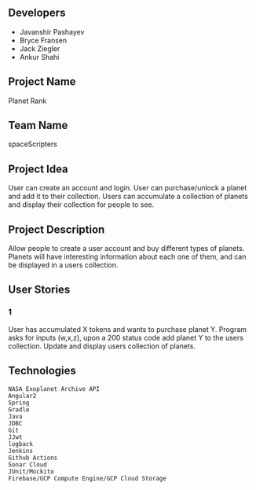 ## Developers
  - Javanshir Pashayev
  - Bryce Fransen
  - Jack Ziegler
  - Ankur Shahi

## Project Name
Planet Rank 
   
## Team Name
spaceScripters

## Project Idea 
User can create an account and login. User can purchase/unlock a planet and add it to their collection. Users can accumulate a collection of planets and display their collection for people to see.

## Project Description
Allow people to create a user account and buy different types of planets. Planets will have interesting information about each one of them, and can be displayed in a users collection.

## User Stories
### 1 
User has accumulated X tokens and wants to purchase planet Y. Program asks for inputs (w,x,z), upon a 200 status code add planet Y to the users collection. Update and display users collection of planets.

## Technologies 
    NASA Exoplanet Archive API 
    Angular2
    Spring
    Gradle 
    Java
    JDBC
    Git
    JJwt
    logback
    Jenkins
    Github Actions
    Sonar Cloud
    JUnit/Mockito
    Firebase/GCP Compute Engine/GCP Cloud Storage
